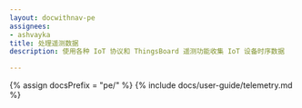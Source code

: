```yaml
---
layout: docwithnav-pe
assignees:
- ashvayka
title: 处理遥测数据
description: 使用各种 IoT 协议和 ThingsBoard 遥测功能收集 IoT 设备时序数据

---
```


{% assign docsPrefix = "pe/" %}
{% include docs/user-guide/telemetry.md %}